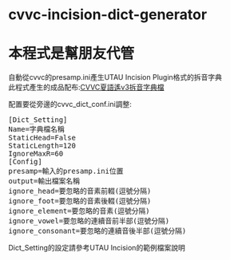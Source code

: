 # cvvc-incision-dict-generator
# 本程式是幫朋友代管

自動從cvvc的presamp.ini產生UTAU Incision Plugin格式的拆音字典  
此程式產生的成品配布:[CVVC夏語遙v3拆音字典檔](https://bowlroll.net/file/245265)

配置要從旁邊的cvvc_dict_conf.ini調整:  
<pre>
[Dict_Setting]
Name=字典檔名稱
StaticHead=False
StaticLength=120
IgnoreMaxR=60
[Config]
presamp=輸入的presamp.ini位置
output=輸出檔案名稱
ignore_head=要忽略的音素前輟(逗號分隔)
ignore_foot=要忽略的音素後輟(逗號分隔)
ignore_element=要忽略的音素(逗號分隔)
ignore_vowel=要忽略的連續音前半部(逗號分隔)
ignore_consonant=要忽略的連續音後半部(逗號分隔)
</pre>
Dict_Setting的設定請參考UTAU Incision的範例檔案說明
